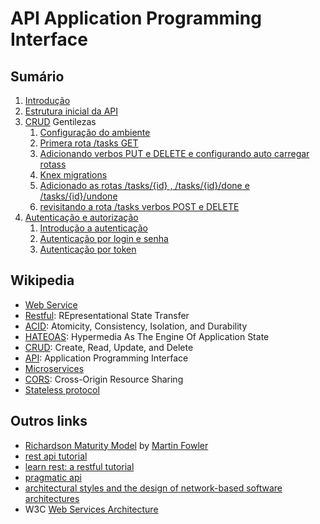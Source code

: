 # [](#header-1) API Application Programming Interface

## Sumário

1. [Introdução](introduction)
2. [Estrutura inicial da API](api)
3. [CRUD](crud) Gentilezas
   1. [Configuração do ambiente](tasks/01-environment)
   2. [Primera rota /tasks GET](tasks/02-tasks-get)
   3. [Adicionando verbos PUT e DELETE e configurando auto carregar rotass](tasks/03-tasks-put-delete)
   4. [Knex migrations](tasks/04-knex-migrations)
   5. [Adicionado as rotas /tasks/{id} , /tasks/{id}/done e /tasks/{id}/undone](tasks/05-tasks-id)
   6. [revisitando a rota /tasks verbos POST e DELETE](tasks/06-tasks-refactor)
4. [Autenticação e autorização](auth)
   1. [Introdução a autenticação](auth/01-introduction)
   2. [Autenticação por login e senha](auth/02-simple)
   3. [Autenticação por token](auth/03-token)

## [](#header-2) Wikipedia

- [Web Service](https://en.wikipedia.org/wiki/Web_service)
- [Restful](https://en.wikipedia.org/wiki/Representational_state_transfer): REpresentational State Transfer
- [ACID](https://en.wikipedia.org/wiki/ACID): Atomicity, Consistency, Isolation, and Durability
- [HATEOAS](https://en.wikipedia.org/wiki/HATEOAS): Hypermedia As The Engine Of Application State
- [CRUD](https://en.wikipedia.org/wiki/Create,_read,_update_and_delete): Create, Read, Update, and Delete
- [API](https://en.wikipedia.org/wiki/Application_programming_interface): Application Programming Interface
- [Microservices](https://en.wikipedia.org/wiki/Microservices)
- [CORS](https://en.wikipedia.org/wiki/Cross-origin_resource_sharing): Cross-Origin Resource Sharing
- [Stateless protocol](https://en.wikipedia.org/wiki/Stateless_protocol)

## [](#header-2) Outros links

- [Richardson Maturity Model](https://martinfowler.com/articles/richardsonMaturityModel.html) by [Martin Fowler](https://martinfowler.com)
- [rest api tutorial](https://restfulapi.net)
- [learn rest: a restful tutorial](http://www.restapitutorial.com)
- [pragmatic api](https://www.pragmaticapi.com/)
- [architectural styles and the design of network-based software architectures](http://www.ics.uci.edu/~fielding/pubs/dissertation/top.htm)
- W3C [Web Services Architecture](https://www.w3.org/TR/ws-arch/)
